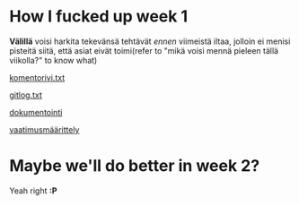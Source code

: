# How I fucked up week 1

**Välillä** voisi harkita tekevänsä tehtävät _ennen_ viimeistä iltaa, jolloin ei menisi pisteitä siitä, että asiat eivät toimi(refer to "mikä voisi mennä pieleen tällä viikolla?" to know what)

[komentorivi.txt](https://github.com/ljunjoel/ot-harjoitustyo/blob/master/laskarit/viikko1/komentorivi.txt)

[gitlog.txt](https://github.com/ljunjoel/ot-harjoitustyo/blob/master/laskarit/viikko1/gitlog.txt)

[dokumentointi](https://github.com/ljunjoel/ot-harjoitustyo/tree/master/dokumentointi)

[vaatimusmäärittely](https://github.com/ljunjoel/ot-harjoitustyo/blob/master/dokumentointi/vaatimusmaarittely.md)


# Maybe we'll do better in week 2?
Yeah right **:P**
